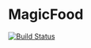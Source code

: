 # MagicFood
[![Build Status](https://drone.io/github.com/BlackOking/MagicFood/status.png)](https://drone.io/github.com/BlackOking/MagicFood/latest)
